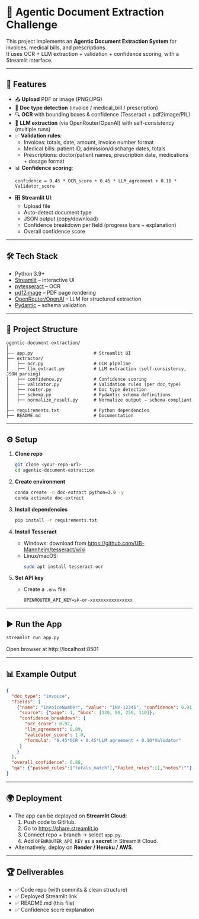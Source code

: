 # 📝 Agentic Document Extraction Challenge

This project implements an **Agentic Document Extraction System** for invoices, medical bills, and prescriptions.  
It uses OCR + LLM extraction + validation + confidence scoring, with a Streamlit interface.

---

## 🚀 Features
- 📤 **Upload** PDF or image (PNG/JPG)
- 🧠 **Doc type detection** (invoice / medical_bill / prescription)
- 🔍 **OCR** with bounding boxes & confidence (Tesseract + pdf2image/PIL)
- 🤖 **LLM extraction** (via OpenRouter/OpenAI) with self-consistency (multiple runs)
- ✅ **Validation rules**:
  - Invoices: totals, date, amount, invoice number format
  - Medical bills: patient ID, admission/discharge dates, totals
  - Prescriptions: doctor/patient names, prescription date, medications + dosage format
- 📊 **Confidence scoring**:
  ```
  confidence = 0.45 * OCR_score + 0.45 * LLM_agreement + 0.10 * Validator_score
  ```
- 🎛️ **Streamlit UI**:
  - Upload file
  - Auto-detect document type
  - JSON output (copy/download)
  - Confidence breakdown per field (progress bars + explanation)
  - Overall confidence score

---

## 🛠️ Tech Stack
- Python 3.9+
- [Streamlit](https://streamlit.io/) – interactive UI
- [pytesseract](https://github.com/madmaze/pytesseract) – OCR
- [pdf2image](https://github.com/Belval/pdf2image) – PDF page rendering
- [OpenRouter/OpenAI](https://openrouter.ai) – LLM for structured extraction
- [Pydantic](https://pydantic.dev) – schema validation

---

## 📂 Project Structure
```
agentic-document-extraction/
│
├── app.py                       # Streamlit UI
├── extractor/
│   ├── ocr.py                   # OCR pipeline
│   ├── llm_extract.py           # LLM extraction (self-consistency, JSON parsing)
│   ├── confidence.py            # Confidence scoring
│   ├── validator.py             # Validation rules (per doc_type)
│   ├── router.py                # Doc type detection
│   ├── schema.py                # Pydantic schema definitions
│   ├── normalize_result.py      # Normalize output → schema-compliant
│
├── requirements.txt             # Python dependencies
├── README.md                    # Documentation
```

---

## ⚙️ Setup

1. **Clone repo**
   ```bash
   git clone <your-repo-url>
   cd agentic-document-extraction
   ```

2. **Create environment**
   ```bash
   conda create -n doc-extract python=3.9 -y
   conda activate doc-extract
   ```

3. **Install dependencies**
   ```bash
   pip install -r requirements.txt
   ```

4. **Install Tesseract**
   - Windows: download from https://github.com/UB-Mannheim/tesseract/wiki
   - Linux/macOS:  
     ```bash
     sudo apt install tesseract-ocr
     ```

5. **Set API key**
   - Create a `.env` file:
     ```
     OPENROUTER_API_KEY=sk-or-xxxxxxxxxxxxxxxx
     ```

---

## ▶️ Run the App
```bash
streamlit run app.py
```

Open browser at http://localhost:8501  

---

## 📊 Example Output

```json
{
  "doc_type": "invoice",
  "fields": [
    {"name": "InvoiceNumber", "value": "INV-12345", "confidence": 0.91,
     "source": {"page": 1, "bbox": [120, 80, 250, 110]},
     "confidence_breakdown": {
       "ocr_score": 0.92,
       "llm_agreement": 0.89,
       "validator_score": 1.0,
       "formula": "0.45*OCR + 0.45*LLM agreement + 0.10*Validator"
     }
    }
  ],
  "overall_confidence": 0.88,
  "qa": {"passed_rules":["totals_match"],"failed_rules":[],"notes":""}
}
```

---

## 🌍 Deployment
- The app can be deployed on **Streamlit Cloud**:
  1. Push code to GitHub.
  2. Go to https://share.streamlit.io
  3. Connect repo + branch → select `app.py`.
  4. Add `OPENROUTER_API_KEY` as a **secret** in Streamlit Cloud.
- Alternatively, deploy on **Render / Heroku / AWS**.

---

## 🏆 Deliverables
- ✅ Code repo (with commits & clean structure)
- ✅ Deployed Streamlit link
- ✅ README.md (this file)
- ✅ Confidence score explanation
